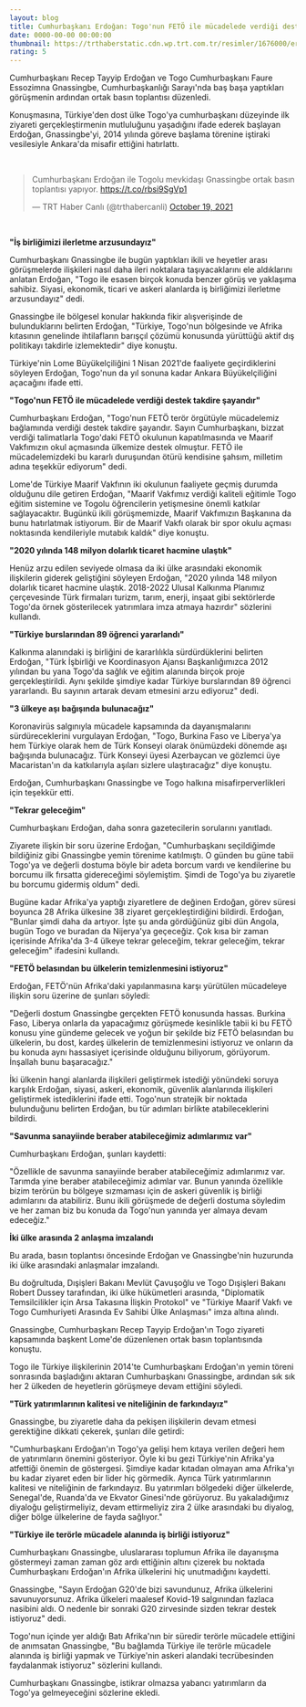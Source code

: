```yaml
--- 
layout: blog
title: Cumhurbaşkanı Erdoğan: Togo'nun FETÖ ile mücadelede verdiği destek takdire şayandır
date: 0000-00-00 00:00:00
thumbnail: https://trthaberstatic.cdn.wp.trt.com.tr/resimler/1676000/erdogan-togo-aa-1677902.jpg
rating: 5
---
```

<p>
	Cumhurbaşkanı Recep Tayyip Erdoğan ve Togo Cumhurbaşkanı Faure Essozimna Gnassingbe, Cumhurbaşkanlığı Sarayı'nda baş başa yaptıkları görüşmenin ardından ortak basın toplantısı düzenledi.</p>
<p>
	Konuşmasına, Türkiye'den dost ülke Togo'ya cumhurbaşkanı düzeyinde ilk ziyareti gerçekleştirmenin mutluluğunu yaşadığını ifade ederek başlayan Erdoğan, Gnassingbe'yi, 2014 yılında göreve başlama törenine iştiraki vesilesiyle Ankara'da misafir ettiğini hatırlattı.</p>
<p>
	 </p>
<blockquote class="twitter-tweet">
	<p dir="ltr" lang="tr">
		Cumhurbaşkanı Erdoğan ile Togolu mevkidaşı Gnassingbe ortak basın toplantısı yapıyor. <a href="https://t.co/rbsi9SgVp1">https://t.co/rbsi9SgVp1</a></p>
	— TRT Haber Canlı (@trthabercanli) <a href="https://twitter.com/trthabercanli/status/1450475421632548869?ref_src=twsrc%5Etfw">October 19, 2021</a></blockquote>
<script async src="https://platform.twitter.com/widgets.js" charset="utf-8"></script><p>
	 </p>
<p>
	<strong>"İş birliğimizi ilerletme arzusundayız"</strong></p>
<p>
	Cumhurbaşkanı Gnassingbe ile bugün yaptıkları ikili ve heyetler arası görüşmelerde ilişkileri nasıl daha ileri noktalara taşıyacaklarını ele aldıklarını anlatan Erdoğan, "Togo ile esasen birçok konuda benzer görüş ve yaklaşıma sahibiz. Siyasi, ekonomik, ticari ve askeri alanlarda iş birliğimizi ilerletme arzusundayız" dedi. </p>
<p>
	Gnassingbe ile bölgesel konular hakkında fikir alışverişinde de bulunduklarını belirten Erdoğan, "Türkiye, Togo'nun bölgesinde ve Afrika kıtasının genelinde ihtilafların barışçıl çözümü konusunda yürüttüğü aktif dış politikayı takdirle izlemektedir" diye konuştu.</p>
<p>
	Türkiye'nin Lome Büyükelçiliğini 1 Nisan 2021'de faaliyete geçirdiklerini söyleyen Erdoğan, Togo'nun da yıl sonuna kadar Ankara Büyükelçiliğini açacağını ifade etti.</p>
<p>
	<strong>"Togo'nun FETÖ ile mücadelede verdiği destek takdire şayandır"</strong></p>
<p>
	Cumhurbaşkanı Erdoğan, "Togo'nun FETÖ terör örgütüyle mücadelemiz bağlamında verdiği destek takdire şayandır. Sayın Cumhurbaşkanı, bizzat verdiği talimatlarla Togo'daki FETÖ okulunun kapatılmasında ve Maarif Vakfımızın okul açmasında ülkemize destek olmuştur. FETÖ ile mücadelemizdeki bu kararlı duruşundan ötürü kendisine şahsım, milletim adına teşekkür ediyorum" dedi.</p>
<p>
	Lome'de Türkiye Maarif Vakfının iki okulunun faaliyete geçmiş durumda olduğunu dile getiren Erdoğan, "Maarif Vakfımız verdiği kaliteli eğitimle Togo eğitim sistemine ve Togolu öğrencilerin yetişmesine önemli katkılar sağlayacaktır. Bugünkü ikili görüşmemizde, Maarif Vakfımızın Başkanına da bunu hatırlatmak istiyorum. Bir de Maarif Vakfı olarak bir spor okulu açması noktasında kendileriyle mutabık kaldık" diye konuştu.</p>
<p>
	<strong>"2020 yılında 148 milyon dolarlık ticaret hacmine ulaştık"</strong></p>
<p>
	Henüz arzu edilen seviyede olmasa da iki ülke arasındaki ekonomik ilişkilerin giderek geliştiğini söyleyen Erdoğan, "2020 yılında 148 milyon dolarlık ticaret hacmine ulaştık. 2018-2022 Ulusal Kalkınma Planımız çerçevesinde Türk firmaları turizm, tarım, enerji, inşaat gibi sektörlerde Togo'da örnek gösterilecek yatırımlara imza atmaya hazırdır" sözlerini kullandı.</p>
<p>
	<strong>"Türkiye burslarından 89 öğrenci yararlandı"</strong></p>
<p>
	Kalkınma alanındaki iş birliğini de kararlılıkla sürdürdüklerini belirten Erdoğan, "Türk İşbirliği ve Koordinasyon Ajansı Başkanlığımızca 2012 yılından bu yana Togo'da sağlık ve eğitim alanında birçok proje gerçekleştirildi. Aynı şekilde şimdiye kadar Türkiye burslarından 89 öğrenci yararlandı. Bu sayının artarak devam etmesini arzu ediyoruz" dedi.</p>
<p>
	<strong>"3 ülkeye aşı bağışında bulunacağız"</strong></p>
<p>
	Koronavirüs salgınıyla mücadele kapsamında da dayanışmalarını sürdüreceklerini vurgulayan Erdoğan, "Togo, Burkina Faso ve Liberya'ya hem Türkiye olarak hem de Türk Konseyi olarak önümüzdeki dönemde aşı bağışında bulunacağız. Türk Konseyi üyesi Azerbaycan ve gözlemci üye Macaristan'ın da katkılarıyla aşıları sizlere ulaştıracağız" diye konuştu.</p>
<p>
	Erdoğan, Cumhurbaşkanı Gnassingbe ve Togo halkına misafirperverlikleri için teşekkür etti.</p>
<p>
	<strong>"Tekrar geleceğim"</strong></p>
<p>
	Cumhurbaşkanı Erdoğan, daha sonra gazetecilerin sorularını yanıtladı.</p>
<p>
	Ziyarete ilişkin bir soru üzerine Erdoğan, "Cumhurbaşkanı seçildiğimde bildiğiniz gibi Gnassingbe yemin törenime katılmıştı. O günden bu güne tabii Togo'ya ve değerli dostuma böyle bir adeta borcum vardı ve kendilerine bu borcumu ilk fırsatta gidereceğimi söylemiştim. Şimdi de Togo'ya bu ziyaretle bu borcumu gidermiş oldum" dedi.</p>
<p>
	Bugüne kadar Afrika'ya yaptığı ziyaretlere de değinen Erdoğan, görev süresi boyunca 28 Afrika ülkesine 38 ziyaret gerçekleştirdiğini bildirdi. Erdoğan, "Bunlar şimdi daha da artıyor. İşte şu anda gördüğünüz gibi dün Angola, bugün Togo ve buradan da Nijerya'ya geçeceğiz. Çok kısa bir zaman içerisinde Afrika'da 3-4 ülkeye tekrar geleceğim, tekrar geleceğim, tekrar geleceğim" ifadesini kullandı.</p>
<p>
	<strong>"FETÖ belasından bu ülkelerin temizlenmesini istiyoruz"</strong></p>
<p>
	Erdoğan, FETÖ'nün Afrika'daki yapılanmasına karşı yürütülen mücadeleye ilişkin soru üzerine de şunları söyledi:</p>
<p>
	"Değerli dostum Gnassingbe gerçekten FETÖ konusunda hassas. Burkina Faso, Liberya onlarla da yapacağımız görüşmede kesinlikle tabii ki bu FETÖ konusu yine gündeme gelecek ve yoğun bir şekilde biz FETÖ belasından bu ülkelerin, bu dost, kardeş ülkelerin de temizlenmesini istiyoruz ve onların da bu konuda aynı hassasiyet içerisinde olduğunu biliyorum, görüyorum. İnşallah bunu başaracağız."</p>
<p>
	İki ülkenin hangi alanlarda ilişkileri geliştirmek istediği yönündeki soruya karşılık Erdoğan, siyasi, askeri, ekonomik, güvenlik alanlarında ilişkileri geliştirmek istediklerini ifade etti. Togo'nun stratejik bir noktada bulunduğunu belirten Erdoğan, bu tür adımları birlikte atabileceklerini bildirdi.</p>
<p>
	<strong>"Savunma sanayiinde beraber atabileceğimiz adımlarımız var"</strong></p>
<p>
	Cumhurbaşkanı Erdoğan, şunları kaydetti:</p>
<p>
	"Özellikle de savunma sanayiinde beraber atabileceğimiz adımlarımız var. Tarımda yine beraber atabileceğimiz adımlar var. Bunun yanında özellikle bizim terörün bu bölgeye sızmaması için de askeri güvenlik iş birliği adımlarını da atabiliriz. Bunu ikili görüşmede de değerli dostuma söyledim ve her zaman biz bu konuda da Togo'nun yanında yer almaya devam edeceğiz."</p>
<p>
	<strong>İki ülke arasında 2 anlaşma imzalandı</strong></p>
<p>
	Bu arada, basın toplantısı öncesinde Erdoğan ve Gnassingbe'nin huzurunda iki ülke arasındaki anlaşmalar imzalandı.</p>
<p>
	Bu doğrultuda, Dışişleri Bakanı Mevlüt Çavuşoğlu ve Togo Dışişleri Bakanı Robert Dussey tarafından, iki ülke hükümetleri arasında, "Diplomatik Temsilcilikler için Arsa Takasına İlişkin Protokol" ve "Türkiye Maarif Vakfı ve Togo Cumhuriyeti Arasında Ev Sahibi Ülke Anlaşması" imza altına alındı.</p>
<p>
	Gnassingbe, Cumhurbaşkanı Recep Tayyip Erdoğan'ın Togo ziyareti kapsamında başkent Lome'de düzenlenen ortak basın toplantısında konuştu.</p>
<p>
	Togo ile Türkiye ilişkilerinin 2014'te Cumhurbaşkanı Erdoğan'ın yemin töreni sonrasında başladığını aktaran Cumhurbaşkanı Gnassingbe, ardından sık sık her 2 ülkeden de heyetlerin görüşmeye devam ettiğini söyledi.</p>
<p>
	<strong>"Türk yatırımlarının kalitesi ve niteliğinin de farkındayız"</strong></p>
<p>
	Gnassingbe, bu ziyaretle daha da pekişen ilişkilerin devam etmesi gerektiğine dikkati çekerek, şunları dile getirdi:</p>
<p>
	"Cumhurbaşkanı Erdoğan'ın Togo'ya gelişi hem kıtaya verilen değeri hem de yatırımların önemini gösteriyor. Öyle ki bu gezi Türkiye'nin Afrika'ya atfettiği önemin de göstergesi. Şimdiye kadar kıtadan olmayan ama Afrika'yı bu kadar ziyaret eden bir lider hiç görmedik. Ayrıca Türk yatırımlarının kalitesi ve niteliğinin de farkındayız. Bu yatırımları bölgedeki diğer ülkelerde, Senegal'de, Ruanda'da ve Ekvator Ginesi'nde görüyoruz. Bu yakaladığımız diyaloğu geliştirmeliyiz, devam ettirmeliyiz zira 2 ülke arasındaki bu diyalog, diğer bölge ülkelerine de fayda sağlıyor."</p>
<p>
	<strong>"Türkiye ile terörle mücadele alanında iş birliği istiyoruz"</strong></p>
<p>
	Cumhurbaşkanı Gnassingbe, uluslararası toplumun Afrika ile dayanışma göstermeyi zaman zaman göz ardı ettiğinin altını çizerek bu noktada Cumhurbaşkanı Erdoğan'ın Afrika ülkelerini hiç unutmadığını kaydetti.</p>
<p>
	Gnassingbe, "Sayın Erdoğan G20'de bizi savundunuz, Afrika ülkelerini savunuyorsunuz. Afrika ülkeleri maalesef Kovid-19 salgınından fazlaca nasibini aldı. O nedenle bir sonraki G20 zirvesinde sizden tekrar destek istiyoruz" dedi.</p>
<p>
	Togo'nun içinde yer aldığı Batı Afrika'nın bir süredir terörle mücadele ettiğini de anımsatan Gnassingbe, "Bu bağlamda Türkiye ile terörle mücadele alanında iş birliği yapmak ve Türkiye'nin askeri alandaki tecrübesinden faydalanmak istiyoruz" sözlerini kullandı.</p>
<p>
	Cumhurbaşkanı Gnassingbe, istikrar olmazsa yabancı yatırımların da Togo'ya gelmeyeceğini sözlerine ekledi.</p>
